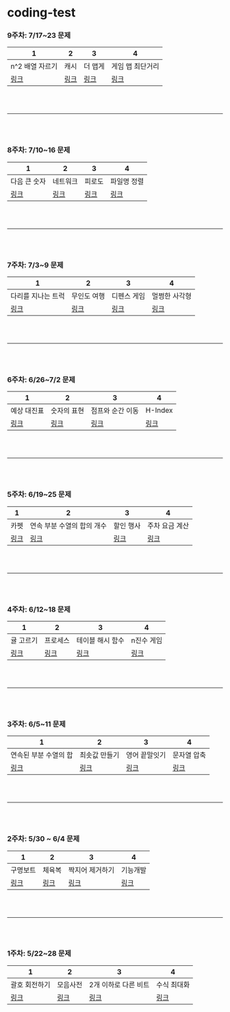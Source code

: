 # coding-test
### 9주차: 7/17~23 문제
| 1 | 2 | 3 | 4 |
|------|------|------|------|
| n^2 배열 자르기 | 캐시 | 더 맵게 | 게임 맵 최단거리 |
| [링크](https://school.programmers.co.kr/learn/courses/30/lessons/87390) | [링크](https://school.programmers.co.kr/learn/courses/30/lessons/17680) | [링크](https://school.programmers.co.kr/learn/courses/30/lessons/42626) | [링크](https://school.programmers.co.kr/learn/courses/30/lessons/1844) |

<br><br>
***
<br><br>
### 8주차: 7/10~16 문제
| 1 | 2 | 3 | 4 |
|------|------|------|------|
| 다음 큰 숫자 | 네트워크 | 피로도 | 파일명 정렬 |
| [링크](https://school.programmers.co.kr/learn/courses/30/lessons/12911) | [링크](https://school.programmers.co.kr/learn/courses/30/lessons/43162?) | [링크](https://school.programmers.co.kr/learn/courses/30/lessons/87946) | [링크](https://school.programmers.co.kr/learn/courses/30/lessons/17686) |

<br><br>
***
<br><br>
### 7주차: 7/3~9 문제
| 1 | 2 | 3 | 4 |
|------|------|------|------|
| 다리를 지나는 트럭 | 무인도 여행 | 디펜스 게임 | 멀쩡한 사각형 |
| [링크](https://school.programmers.co.kr/learn/courses/30/lessons/42583) | [링크](https://school.programmers.co.kr/learn/courses/30/lessons/154540) | [링크](https://school.programmers.co.kr/learn/courses/30/lessons/142085) | [링크](https://school.programmers.co.kr/learn/courses/30/lessons/62048) |

<br><br>
***
<br></br>

### 6주차: 6/26~7/2 문제
| 1 | 2 | 3 | 4 |
|------|------|------|------|
| 예상 대진표 | 숫자의 표현 | 점프와 순간 이동 | H-Index |
| [링크](https://school.programmers.co.kr/learn/courses/30/lessons/12985) | [링크](https://school.programmers.co.kr/learn/courses/30/lessons/12924) | [링크](https://school.programmers.co.kr/learn/courses/30/lessons/12980) | [링크](https://school.programmers.co.kr/learn/courses/30/lessons/42747) |

<br><br>
***
<br></br>
### 5주차: 6/19~25 문제
| 1 | 2 | 3 | 4 |
|------|------|------|------|
| 카펫 | 연속 부분 수열의 합의 개수 | 할인 행사 | 주차 요금 계산 |
| [링크](https://school.programmers.co.kr/learn/courses/30/lessons/42842) | [링크](https://school.programmers.co.kr/learn/courses/30/lessons/131701) | [링크](https://school.programmers.co.kr/learn/courses/30/lessons/131127) | [링크](https://school.programmers.co.kr/learn/courses/30/lessons/92341) |

<br><br>
***
<br></br>
### 4주차: 6/12~18 문제
| 1 | 2 | 3 | 4 |
|------|------|------|------|
| 귤 고르기 | 프로세스 | 테이블 해시 함수 | n진수 게임 |
| [링크](https://school.programmers.co.kr/learn/courses/30/lessons/138476) | [링크](https://school.programmers.co.kr/learn/courses/30/lessons/42587) | [링크](https://school.programmers.co.kr/learn/courses/30/lessons/147354) | [링크](https://school.programmers.co.kr/learn/courses/30/lessons/17687) |

<br><br>
***
<br></br>
### 3주차: 6/5~11 문제
| 1 | 2 | 3 | 4 |
|------|------|------|------|
| 연속된 부분 수열의 합 | 최솟값 만들기 | 영어 끝말잇기 | 문자열 압축 |
| [링크](https://school.programmers.co.kr/learn/courses/30/lessons/178870) | [링크](https://school.programmers.co.kr/learn/courses/30/lessons/12941) | [링크](https://school.programmers.co.kr/learn/courses/30/lessons/12981) | [링크](https://school.programmers.co.kr/learn/courses/30/lessons/60057) |

<br></br>
***
<br></br>
### 2주차: 5/30 ~ 6/4 문제
| 1 | 2 | 3 | 4 |
|------|------|------|------|
| 구명보트 | 체육복 | 짝지어 제거하기 | 기능개발 |
| [링크](https://school.programmers.co.kr/learn/courses/30/lessons/42885) | [링크](https://school.programmers.co.kr/learn/courses/30/lessons/42862) | [링크](https://school.programmers.co.kr/learn/courses/30/lessons/12973) | [링크](https://school.programmers.co.kr/learn/courses/30/lessons/42586) |

<br></br>
***
<br></br>
### 1주차: 5/22~28 문제
| 1 | 2 | 3 | 4 |
|------|------|------|------|
| 괄호 회전하기 | 모음사전 | 2개 이하로 다른 비트 | 수식 최대화 |
| [링크](https://school.programmers.co.kr/learn/courses/30/lessons/76502) | [링크](https://school.programmers.co.kr/learn/courses/30/lessons/84512) | [링크](https://school.programmers.co.kr/learn/courses/30/lessons/77885) | [링크](https://school.programmers.co.kr/learn/courses/30/lessons/67257) |


